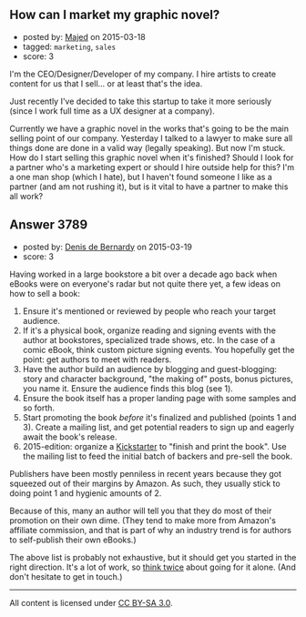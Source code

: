 ## How can I market my graphic novel?

- posted by: [Majed](https://stackexchange.com/users/944601/majed) on 2015-03-18
- tagged: `marketing`, `sales`
- score: 3

I'm the CEO/Designer/Developer of my company. I hire artists to create content for us that I sell... or at least that's the idea.

Just recently I've decided to take this startup to take it more seriously (since I work full time as a UX designer at a company). 

Currently we have a graphic novel in the works that's going to be the main selling point of our company. Yesterday I talked to a lawyer to make sure all things done are done in a valid way (legally speaking). But now I'm stuck. How do I start selling this graphic novel when it's finished? Should I look for a partner who's a marketing expert or should I hire outside help for this? I'm a one man shop (which I hate), but I haven't found someone I like as a partner (and am not rushing it), but is it vital to have a partner to make this all work?


## Answer 3789

- posted by: [Denis de Bernardy](https://stackexchange.com/users/182468/denis-de-bernardy) on 2015-03-19
- score: 3

Having worked in a large bookstore a bit over a decade ago back when eBooks were on everyone's radar but not quite there yet, a few ideas on how to sell a book:

 1. Ensure it's mentioned or reviewed by people who reach your target audience.
 2. If it's a physical book, organize reading and signing events with the author at bookstores, specialized trade shows, etc. In the case of a comic eBook, think custom picture signing events. You hopefully get the point: get authors to meet with readers.
 3. Have the author build an audience by blogging and guest-blogging: story and character background, "the making of" posts, bonus pictures, you name it. Ensure the audience finds this blog (see 1).
 4. Ensure the book itself has a proper landing page with some samples and so forth.
 5. Start promoting the book *before* it's finalized and published (points 1 and 3). Create a mailing list, and get potential readers to sign up and eagerly await the book's release.
 6. 2015-edition: organize a [Kickstarter](https://www.kickstarter.com/discover/categories/comics) to "finish and print the book". Use the mailing list to feed the initial batch of backers and pre-sell the book.

Publishers have been mostly penniless in recent years because they got squeezed out of their margins by Amazon. As such, they usually stick to doing point 1 and hygienic amounts of 2.

Because of this, many an author will tell you that they do most of their promotion on their own dime. (They tend to make more from Amazon's affiliate commission, and that is part of why an industry trend is for authors to self-publish their own eBooks.)

The above list is probably not exhaustive, but it should get you started in the right direction. It's a lot of work, so [think twice](https://startups.stackexchange.com/questions/3666/is-it-feasible-to-launch-an-app-working-alone/3671#3671) about going for it alone. (And don't hesitate to get in touch.)



---

All content is licensed under [CC BY-SA 3.0](https://creativecommons.org/licenses/by-sa/3.0/).
